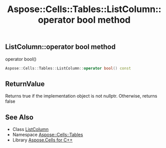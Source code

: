 ﻿---
title: Aspose::Cells::Tables::ListColumn::operator bool method
linktitle: operator bool
second_title: Aspose.Cells for C++ API Reference
description: 'Aspose::Cells::Tables::ListColumn::operator bool method. operator bool() in C++.'
type: docs
weight: 400
url: /cpp/aspose.cells.tables/listcolumn/operator_bool/
---
## ListColumn::operator bool method


operator bool()

```cpp
Aspose::Cells::Tables::ListColumn::operator bool() const
```


## ReturnValue

Returns true if the implementation object is not nullptr. Otherwise, returns false

## See Also

* Class [ListColumn](../)
* Namespace [Aspose::Cells::Tables](../../)
* Library [Aspose.Cells for C++](../../../)
